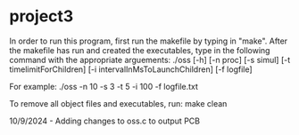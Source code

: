 # project3

In order to run this program, first run the makefile by typing in "make".
After the makefile has run and created the executables, type in the following command with the appropriate arguements:
./oss [-h] [-n proc] [-s simul] [-t timelimitForChildren] [-i intervalInMsToLaunchChildren] [-f logfile]

For example:
./oss -n 10 -s 3 -t 5 -i 100 -f logfile.txt

To remove all object files and executables, run:
make clean

10/9/2024 - Adding changes to oss.c to output PCB